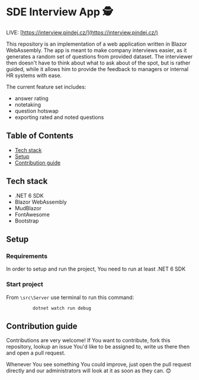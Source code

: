 # SDE Interview App 🕵️
LIVE: [https://interview.pindej.cz/](https://interview.pindej.cz/)

This repository is an implementation of a web application written in Blazor WebAssembly. The app is meant to make company interviews easier, as it generates a random set of questions from provided dataset. The interviewer then doesn't have to think about what to ask about of the spot, but is rather guided, while it allows him to provide the feedback to managers or internal HR systems with ease.

The current feature set includes:
- answer rating
- notetaking
- question hotswap
- exporting rated and noted questions

## Table of Contents

- [Tech stack](#tech-stack)
- [Setup](#setup)
- [Contribution guide](#contribution-guide)

## Tech stack
- .NET 6 SDK
- Blazor WebAssembly
- MudBlazor
- FontAwesome
- Bootstrap

## Setup
### Requirements
In order to setup and run the project, You need to run at least .NET 6 SDK

### Start project
From `\src\Server` use terminal to run this command:
```
          dotnet watch run debug
```

## Contribution guide
Contributions are very welcome!
If You want to contribute, fork this repository, lookup an issue You'd like to be assigned to, write us there then and open a pull request.

Whenever You see something You could improve, just open the pull request directly and our administrators will look at it as soon as they can. 😊


